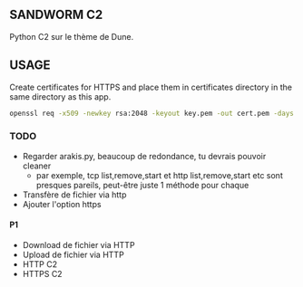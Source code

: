 ## SANDWORM C2

Python C2 sur le thème de Dune.


## USAGE

Create certificates for HTTPS and place them in certificates directory in the same directory as this app.

```bash
openssl req -x509 -newkey rsa:2048 -keyout key.pem -out cert.pem -days 365
```


### TODO

- Regarder arakis.py, beaucoup de redondance, tu devrais pouvoir cleaner
  - par exemple, tcp list,remove,start et http list,remove,start etc sont presques pareils, peut-être juste 1 méthode pour chaque
- Transfère de fichier via http
- Ajouter l'option https


#### P1
- Download de fichier via HTTP
- Upload de fichier via HTTP
- HTTP C2
- HTTPS C2

